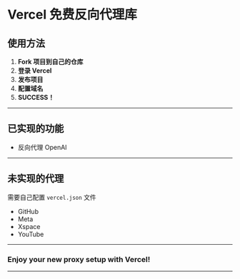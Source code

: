 # Vercel 免费反向代理库

## 使用方法

1. **Fork 项目到自己的仓库**
2. **登录 Vercel**
3. **发布项目**
4. **配置域名**
5. **SUCCESS！**

---

## 已实现的功能

- 反向代理 OpenAI

---

## 未实现的代理

需要自己配置 `vercel.json` 文件

- GitHub
- Meta
- Xspace
- YouTube

---

### Enjoy your new proxy setup with Vercel!

---

